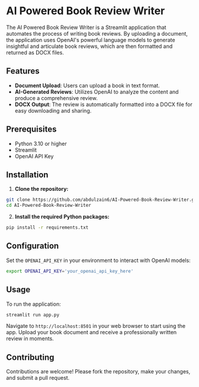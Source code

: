 # AI Powered Book Review Writer

The AI Powered Book Review Writer is a Streamlit application that automates the process of writing book reviews. By uploading a document, the application uses OpenAI's powerful language models to generate insightful and articulate book reviews, which are then formatted and returned as DOCX files.

## Features

- **Document Upload**: Users can upload a book in text format.
- **AI-Generated Reviews**: Utilizes OpenAI to analyze the content and produce a comprehensive review.
- **DOCX Output**: The review is automatically formatted into a DOCX file for easy downloading and sharing.

## Prerequisites

- Python 3.10 or higher
- Streamlit
- OpenAI API Key

## Installation

1. **Clone the repository:**

```bash
git clone https://github.com/abdulzain6/AI-Powered-Book-Review-Writer.git
cd AI-Powered-Book-Review-Writer
```

2. **Install the required Python packages:**

```bash
pip install -r requirements.txt
```

## Configuration

Set the `OPENAI_API_KEY` in your environment to interact with OpenAI models:

```bash
export OPENAI_API_KEY='your_openai_api_key_here'
```

## Usage

To run the application:

```bash
streamlit run app.py
```

Navigate to `http://localhost:8501` in your web browser to start using the app. Upload your book document and receive a professionally written review in moments.

## Contributing

Contributions are welcome! Please fork the repository, make your changes, and submit a pull request.
```
